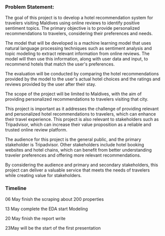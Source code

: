 ### Problem Statement:

The goal of this project is to develop a hotel recommendation system for travelers visiting Maldives using online reviews to identify positive sentiment topics. The primary objective is to provide personalized recommendations to travelers, considering their preferences and needs.  


The model that will be developed is a machine learning model that uses natural language processing techniques such as sentiment analysis and topic modeling to extract relevant information from online reviews. The model will then use this information, along with user data and input, to recommend hotels that match the user's preferences. 

The evaluation will be conducted by comparing the hotel recommendations provided by the model to the user's actual hotel choices and the ratings and reviews provided by the user after their stay.  

The scope of the project will be limited to Maldives, with the aim of providing personalized recommendations to travelers visiting that city.   

This project is important as it addresses the challenge of providing relevant and personalized hotel recommendations to travelers, which can enhance their travel experience. This project is also relevant to stakeholders such as Tripadvisor, which can increase their value proposition as a reliable and trusted online review platform.  

The audience for this project is the general public, and the primary stakeholder is Tripadvisor. Other stakeholders include hotel booking websites and hotel chains, which can benefit from better understanding traveler preferences and offering more relevant recommendations.  

By considering the audience and primary and secondary stakeholders, this project can deliver a valuable service that meets the needs of travelers while creating value for stakeholders.

### Timeline
06 May finish the scraping about 200 properties   

13 May complete the EDA start Modeling   

20 May finish the report write

23May will be the start of the first presentation